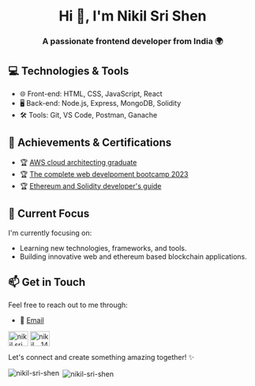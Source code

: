 <h1 align="center">Hi 👋, I'm Nikil Sri Shen</h1>
<h3 align="center">A passionate frontend developer from India 🌍</h3>

## 💻 Technologies & Tools

- 🌐 Front-end: HTML, CSS, JavaScript, React
- 🖥️ Back-end: Node.js, Express, MongoDB, Solidity
- 🛠️ Tools: Git, VS Code, Postman, Ganache

## 🌟 Achievements & Certifications

- 🏆 [AWS cloud architecting graduate](https://drive.google.com/file/d/12Qj8jIRkWHIG8M4yL0fLbJRN2k2zUZl8/view?usp=sharing)
- 🏆 [The complete web develpoment bootcamp 2023](https://drive.google.com/file/d/1kQwHEVhyi5iuaVDriq8ZmqAuLlsHQhW6/view?usp=sharing)
- 🏆 [Ethereum and Solidity developer's guide](https://drive.google.com/file/d/1iFW52Q0lHUiYxvuU86USvNis58qbTHrE/view?usp=sharing)

## 🎯 Current Focus

I'm currently focusing on:

- Learning new technologies, frameworks, and tools.
- Building innovative web and ethereum based blockchain applications.

## 📫 Get in Touch

Feel free to reach out to me through:

- 📧 [Email](mailto:nikilsrishen@gmail.com)
<p align="left">
<a href="https://linkedin.com/in/nikil sri shne" target="blank"><img align="center" src="https://raw.githubusercontent.com/rahuldkjain/github-profile-readme-generator/master/src/images/icons/Social/linked-in-alt.svg" alt="nikil sri shne" height="30" width="40" /></a>
<a href="https://instagram.com/nikil._.14" target="blank"><img align="center" src="https://raw.githubusercontent.com/rahuldkjain/github-profile-readme-generator/master/src/images/icons/Social/instagram.svg" alt="nikil._.14" height="30" width="40" /></a>
</p>

Let's connect and create something amazing together! ✨

<p><img align="left" src="https://github-readme-stats.vercel.app/api/top-langs?username=nikil-sri-shen&show_icons=true&locale=en&layout=compact" alt="nikil-sri-shen" /></p>

<p>&nbsp;<img align="center" src="https://github-readme-stats.vercel.app/api?username=nikil-sri-shen&show_icons=true&locale=en" alt="nikil-sri-shen" /></p>
